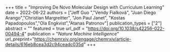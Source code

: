 +++
title = "Improving De Novo Molecular Design with Curriculum Learning"
date = 2022-06-22
authors = ["Jeff Guo ","Vendy Fialková", "Juan Diego Arango","Christian Margreitter", "Jon Paul Janet", 
"Kostas Papadopoulos","Ola Engkvist","Atanas Patronov"]
publication_types = ["2"]
abstract = ""
featured = true
url_pdf =  "https://doi.org/10.1038/s42256-022-00494-4"
publication = "*Nature Machine Intelligence*"
url_preprint="https://chemrxiv.org/engage/chemrxiv/article-details/616eb8cea3d2c94ceadc035d"
+++
